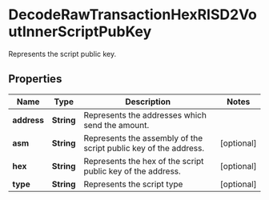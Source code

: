 

# DecodeRawTransactionHexRISD2VoutInnerScriptPubKey

Represents the script public key.

## Properties

| Name | Type | Description | Notes |
|------------ | ------------- | ------------- | -------------|
|**address** | **String** | Represents the addresses which send the amount. |  |
|**asm** | **String** | Represents the assembly of the script public key of the address. |  [optional] |
|**hex** | **String** | Represents the hex of the script public key of the address. |  [optional] |
|**type** | **String** | Represents the script type |  [optional] |



